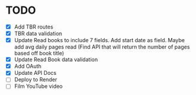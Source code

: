 # TODO

- [x] Add TBR routes
- [x] TBR data validation
- [x] Update Read books to include 7 fields. Add start date as field. Maybe add avg daily pages read (Find API that will return the number of pages based off book title)
- [x] Update Read Book data validation
- [x] Add OAuth
- [x] Update API Docs
- [ ] Deploy to Render
- [ ] Film YouTube video
